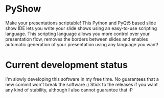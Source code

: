 # PyShow
Make your presentations scriptable! This Python and PyQt5 based slide show IDE lets you write your slide shows using an easy-to-use scripting language. This scripting language allows you more control over your presentation flow, removes the borders between slides and enables automatic generation of your presentation using any language you want!

# Current development status
I'm slowly developing this software in my free time. No guarantees that a new commit won't break the software :) Stick to the releases if you want any kind of stability, although I also cannot guarantee that :P
